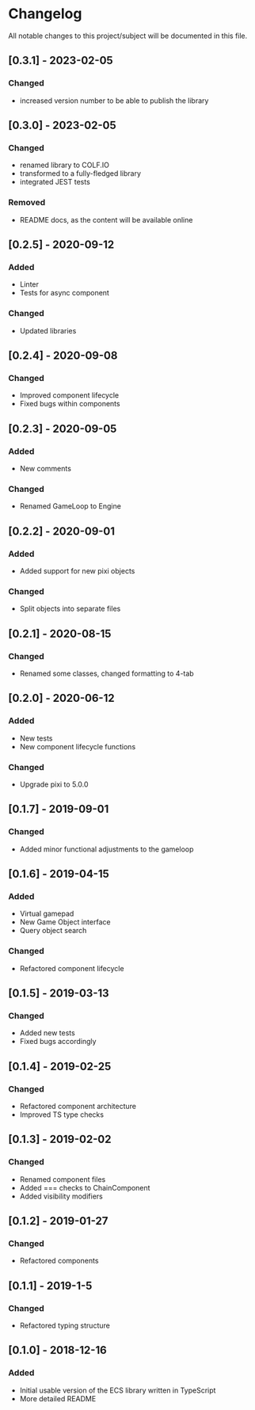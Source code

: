 # Changelog
All notable changes to this project/subject will be documented in this file.


## [0.3.1] - 2023-02-05

### Changed
- increased version number to be able to publish the library

## [0.3.0] - 2023-02-05


### Changed
- renamed library to COLF.IO
- transformed to a fully-fledged library
- integrated JEST tests

### Removed
- README docs, as the content will be available online


## [0.2.5] - 2020-09-12
### Added
- Linter
- Tests for async component

### Changed
- Updated libraries 

## [0.2.4] - 2020-09-08
### Changed
- Improved component lifecycle
- Fixed bugs within components

## [0.2.3] - 2020-09-05
### Added
- New comments

### Changed
- Renamed GameLoop to Engine

## [0.2.2] - 2020-09-01
### Added
- Added support for new pixi objects

### Changed
- Split objects into separate files

## [0.2.1] - 2020-08-15
### Changed
- Renamed some classes, changed formatting to 4-tab

## [0.2.0] - 2020-06-12
### Added
- New tests
- New component lifecycle functions

### Changed
- Upgrade pixi to 5.0.0


## [0.1.7] - 2019-09-01
### Changed
- Added minor functional adjustments to the gameloop

## [0.1.6] - 2019-04-15
### Added
- Virtual gamepad
- New Game Object interface
- Query object search

### Changed
- Refactored component lifecycle

## [0.1.5] - 2019-03-13
### Changed
- Added new tests
- Fixed bugs accordingly 

## [0.1.4] - 2019-02-25
### Changed
- Refactored component architecture
- Improved TS type checks

## [0.1.3] - 2019-02-02
### Changed
- Renamed component files
- Added === checks to ChainComponent
- Added visibility modifiers

## [0.1.2] - 2019-01-27
### Changed
- Refactored components


## [0.1.1] - 2019-1-5
### Changed
- Refactored typing structure


## [0.1.0] - 2018-12-16
### Added
- Initial usable version of the ECS library written in TypeScript
- More detailed README
